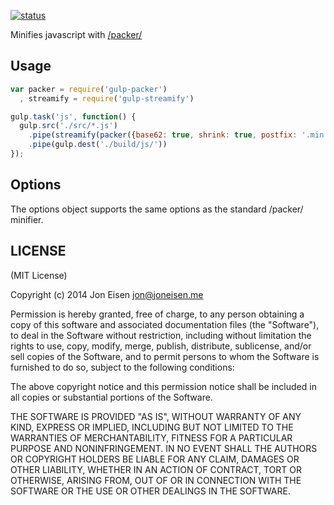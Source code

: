 [![status](https://secure.travis-ci.org/yanatan16/gulp-packer.png?branch=master)](https://travis-ci.org/yanatan16/gulp-packer)

Minifies javascript with [/packer/](http://dean.edwards.name/packer/)

## Usage

```javascript
var packer = require('gulp-packer')
  , streamify = require('gulp-streamify')

gulp.task('js', function() {
  gulp.src('./src/*.js')
    .pipe(streamify(packer({base62: true, shrink: true, postfix: '.min'}))
    .pipe(gulp.dest('./build/js/'))
});
```

## Options

The options object supports the same options as the standard /packer/ minifier.

## LICENSE

(MIT License)

Copyright (c) 2014 Jon Eisen <jon@joneisen.me>

Permission is hereby granted, free of charge, to any person obtaining
a copy of this software and associated documentation files (the
"Software"), to deal in the Software without restriction, including
without limitation the rights to use, copy, modify, merge, publish,
distribute, sublicense, and/or sell copies of the Software, and to
permit persons to whom the Software is furnished to do so, subject to
the following conditions:

The above copyright notice and this permission notice shall be
included in all copies or substantial portions of the Software.

THE SOFTWARE IS PROVIDED "AS IS", WITHOUT WARRANTY OF ANY KIND,
EXPRESS OR IMPLIED, INCLUDING BUT NOT LIMITED TO THE WARRANTIES OF
MERCHANTABILITY, FITNESS FOR A PARTICULAR PURPOSE AND
NONINFRINGEMENT. IN NO EVENT SHALL THE AUTHORS OR COPYRIGHT HOLDERS BE
LIABLE FOR ANY CLAIM, DAMAGES OR OTHER LIABILITY, WHETHER IN AN ACTION
OF CONTRACT, TORT OR OTHERWISE, ARISING FROM, OUT OF OR IN CONNECTION
WITH THE SOFTWARE OR THE USE OR OTHER DEALINGS IN THE SOFTWARE.
